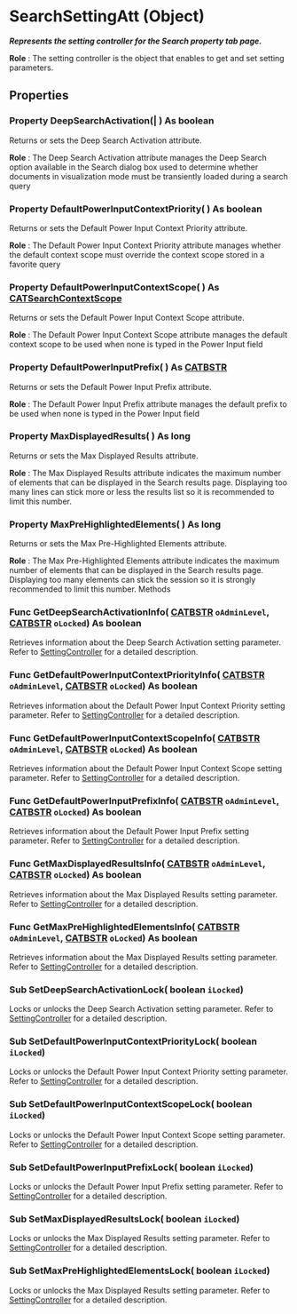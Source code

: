# SearchSettingAtt (Object)

**_Represents the setting controller for the Search property tab page._**

**Role** : The setting controller is the object that enables to get and set setting parameters.

## Properties

### Property **DeepSearchActivation**(| ) As boolean

   Returns or sets the Deep Search Activation attribute.

**Role** : The Deep Search Activation attribute manages the Deep Search option available in the Search dialog box used to determine whether documents in visualization mode must be transiently loaded during a search query  
### Property **DefaultPowerInputContextPriority**( ) As boolean

   Returns or sets the Default Power Input Context Priority attribute.

**Role** : The Default Power Input Context Priority attribute manages whether the default context scope must override the context scope stored in a favorite query  
### Property **DefaultPowerInputContextScope**( ) As [CATSearchContextScope](../InfInterfaces/enum_CATSearchContextScope_90973.md)

   Returns or sets the Default Power Input Context Scope attribute.

**Role** : The Default Power Input Context Scope attribute manages the default context scope to be used when none is typed in the Power Input field  
### Property **DefaultPowerInputPrefix**( ) As [CATBSTR](../System/typedef_CATBSTR_8129.md)

   Returns or sets the Default Power Input Prefix attribute.

**Role** : The Default Power Input Prefix attribute manages the default prefix to be used when none is typed in the Power Input field  
### Property **MaxDisplayedResults**( ) As long

   Returns or sets the Max Displayed Results attribute.

**Role** : The Max Displayed Results attribute indicates the maximum number of elements that can be displayed in the Search results page. Displaying too many lines can stick more or less the results list so it is recommended to limit this number.  
### Property **MaxPreHighlightedElements**( ) As long

   Returns or sets the Max Pre-Highlighted Elements attribute.

**Role** : The Max Pre-Highlighted Elements attribute indicates the maximum number of elements that can be displayed in the Search results page. Displaying too many elements can stick the session so it is strongly recommended to limit this number.  Methods

### Func **GetDeepSearchActivationInfo**( [CATBSTR](../System/typedef_CATBSTR_8129.md)  `oAdminLevel`,  [CATBSTR](../System/typedef_CATBSTR_8129.md)  `oLocked`) As boolean

   Retrieves information about the Deep Search Activation setting parameter.
Refer to [SettingController](../System/interface_SettingController_63320.md) for a detailed description.  
### Func **GetDefaultPowerInputContextPriorityInfo**( [CATBSTR](../System/typedef_CATBSTR_8129.md)  `oAdminLevel`,  [CATBSTR](../System/typedef_CATBSTR_8129.md)  `oLocked`) As boolean

   Retrieves information about the Default Power Input Context Priority setting parameter.
Refer to [SettingController](../System/interface_SettingController_63320.md) for a detailed description.  
### Func **GetDefaultPowerInputContextScopeInfo**( [CATBSTR](../System/typedef_CATBSTR_8129.md)  `oAdminLevel`,  [CATBSTR](../System/typedef_CATBSTR_8129.md)  `oLocked`) As boolean

   Retrieves information about the Default Power Input Context Scope setting parameter.
Refer to [SettingController](../System/interface_SettingController_63320.md) for a detailed description.  
### Func **GetDefaultPowerInputPrefixInfo**( [CATBSTR](../System/typedef_CATBSTR_8129.md)  `oAdminLevel`,  [CATBSTR](../System/typedef_CATBSTR_8129.md)  `oLocked`) As boolean

   Retrieves information about the Default Power Input Prefix setting parameter.
Refer to [SettingController](../System/interface_SettingController_63320.md) for a detailed description.  
### Func **GetMaxDisplayedResultsInfo**( [CATBSTR](../System/typedef_CATBSTR_8129.md)  `oAdminLevel`,  [CATBSTR](../System/typedef_CATBSTR_8129.md)  `oLocked`) As boolean

   Retrieves information about the Max Displayed Results setting parameter.
Refer to [SettingController](../System/interface_SettingController_63320.md) for a detailed description.  
### Func **GetMaxPreHighlightedElementsInfo**( [CATBSTR](../System/typedef_CATBSTR_8129.md)  `oAdminLevel`,  [CATBSTR](../System/typedef_CATBSTR_8129.md)  `oLocked`) As boolean

   Retrieves information about the Max Displayed Results setting parameter.
Refer to [SettingController](../System/interface_SettingController_63320.md) for a detailed description.  
### Sub **SetDeepSearchActivationLock**( boolean  `iLocked`)

   Locks or unlocks the Deep Search Activation setting parameter.
Refer to [SettingController](../System/interface_SettingController_63320.md) for a detailed description.  
### Sub **SetDefaultPowerInputContextPriorityLock**( boolean  `iLocked`)

   Locks or unlocks the Default Power Input Context Priority setting parameter.
Refer to [SettingController](../System/interface_SettingController_63320.md) for a detailed description.  
### Sub **SetDefaultPowerInputContextScopeLock**( boolean  `iLocked`)

   Locks or unlocks the Default Power Input Context Scope setting parameter.
Refer to [SettingController](../System/interface_SettingController_63320.md) for a detailed description.  
### Sub **SetDefaultPowerInputPrefixLock**( boolean  `iLocked`)

   Locks or unlocks the Default Power Input Prefix setting parameter.
Refer to [SettingController](../System/interface_SettingController_63320.md) for a detailed description.  
### Sub **SetMaxDisplayedResultsLock**( boolean  `iLocked`)

   Locks or unlocks the Max Displayed Results setting parameter.
Refer to [SettingController](../System/interface_SettingController_63320.md) for a detailed description.  
### Sub **SetMaxPreHighlightedElementsLock**( boolean  `iLocked`)

   Locks or unlocks the Max Displayed Results setting parameter.
Refer to [SettingController](../System/interface_SettingController_63320.md) for a detailed description.